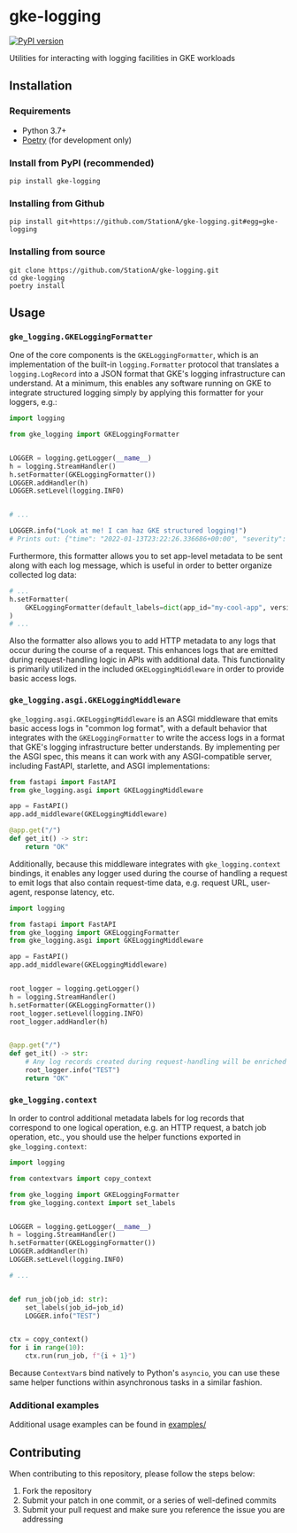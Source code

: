 # gke-logging

[![PyPI version](https://badge.fury.io/py/gke-logging.svg)](https://badge.fury.io/py/gke-logging)

Utilities for interacting with logging facilities in GKE workloads

## Installation

### Requirements

- Python 3.7+
- [Poetry](https://python-poetry.org/) (for development only)

### Install from PyPI (recommended)

```
pip install gke-logging
```

### Installing from Github

```
pip install git+https://github.com/StationA/gke-logging.git#egg=gke-logging
```

### Installing from source

```
git clone https://github.com/StationA/gke-logging.git
cd gke-logging
poetry install
```

## Usage

### `gke_logging.GKELoggingFormatter`

One of the core components is the `GKELoggingFormatter`, which is an implementation of the built-in
`logging.Formatter` protocol that translates a `logging.LogRecord` into a JSON format that GKE's
logging infrastructure can understand. At a minimum, this enables any software running on GKE to
integrate structured logging simply by applying this formatter for your loggers, e.g.:

```python
import logging

from gke_logging import GKELoggingFormatter


LOGGER = logging.getLogger(__name__)
h = logging.StreamHandler()
h.setFormatter(GKELoggingFormatter())
LOGGER.addHandler(h)
LOGGER.setLevel(logging.INFO)


# ...

LOGGER.info("Look at me! I can haz GKE structured logging!")
# Prints out: {"time": "2022-01-13T23:22:26.336686+00:00", "severity": "INFO", "message": "Look at me! I can haz GKE structured logging!", "logging.googleapis.com/sourceLocation": {"file": "test_log.py", "line": "14", "function": "<module>"}, "logging.googleapis.com/labels": {}}
```

Furthermore, this formatter allows you to set app-level metadata to be sent along with each log
message, which is useful in order to better organize collected log data:

```python
# ...
h.setFormatter(
    GKELoggingFormatter(default_labels=dict(app_id="my-cool-app", version="0.1.0"))
)
# ...
```

Also the formatter also allows you to add HTTP metadata to any logs that occur during the course of
a request. This enhances logs that are emitted during request-handling logic in APIs with additional
data. This functionality is primarily utilized in the included `GKELoggingMiddleware` in order to
provide basic access logs.

### `gke_logging.asgi.GKELoggingMiddleware`

`gke_logging.asgi.GKELoggingMiddleware` is an ASGI middleware that emits basic access logs in
"common log format", with a default behavior that integrates with the `GKELoggingFormatter` to write
the access logs in a format that GKE's logging infrastructure better understands. By implementing
per the ASGI spec, this means it can work with any ASGI-compatible server, including FastAPI,
starlette, and ASGI implementations:

```python
from fastapi import FastAPI
from gke_logging.asgi import GKELoggingMiddleware

app = FastAPI()
app.add_middleware(GKELoggingMiddleware)

@app.get("/")
def get_it() -> str:
    return "OK"
```

Additionally, because this middleware integrates with `gke_logging.context` bindings, it enables any
logger used during the course of handling a request to emit logs that also contain request-time
data, e.g. request URL, user-agent, response latency, etc.

```python
import logging

from fastapi import FastAPI
from gke_logging import GKELoggingFormatter
from gke_logging.asgi import GKELoggingMiddleware

app = FastAPI()
app.add_middleware(GKELoggingMiddleware)


root_logger = logging.getLogger()
h = logging.StreamHandler()
h.setFormatter(GKELoggingFormatter())
root_logger.setLevel(logging.INFO)
root_logger.addHandler(h)


@app.get("/")
def get_it() -> str:
    # Any log records created during request-handling will be enriched with other HTTP request data
    root_logger.info("TEST")
    return "OK"
```

### `gke_logging.context`

In order to control additional metadata labels for log records that correspond to one logical
operation, e.g. an HTTP request, a batch job operation, etc., you should use the helper functions
exported in `gke_logging.context`:

```python
import logging

from contextvars import copy_context

from gke_logging import GKELoggingFormatter
from gke_logging.context import set_labels


LOGGER = logging.getLogger(__name__)
h = logging.StreamHandler()
h.setFormatter(GKELoggingFormatter())
LOGGER.addHandler(h)
LOGGER.setLevel(logging.INFO)

# ...


def run_job(job_id: str):
    set_labels(job_id=job_id)
    LOGGER.info("TEST")


ctx = copy_context()
for i in range(10):
    ctx.run(run_job, f"{i + 1}")
```

Because `ContextVar`s bind natively to Python's `asyncio`, you can use these same helper
functions within asynchronous tasks in a similar fashion.

### Additional examples

Additional usage examples can be found in [examples/](examples/)

## Contributing

When contributing to this repository, please follow the steps below:

1. Fork the repository
1. Submit your patch in one commit, or a series of well-defined commits
1. Submit your pull request and make sure you reference the issue you are addressing
